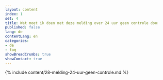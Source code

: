 ```yaml
---
layout: content
index: 1
set: 4
title: Wat moet ik doen met deze melding over 24 uur geen controle door de app? 
published: false
lang: de
contentLang: en
categories:
- de
- faq
showBreadCrumbs: true
showContact: true
---
```

{% include content/28-melding-24-uur-geen-controle.md %}
